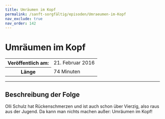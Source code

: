 ```yaml
---
title: Umräumen im Kopf
permalink: /sanft-sorgfältig/episoden/Umraeumen-im-Kopf
nav_exclude: true
nav_order: 142
---
```


# Umräumen im Kopf
<table class="resp-table dcf-table dcf-table-responsive dcf-table-bordered dcf-table-striped dcf-w-100%">
                    <tbody>
                        <tr>
                            <th scope="row">Veröffentlich am:</th>
                            <td data-label="Veröffentlich am:">21. Februar 2016</td>
                        </tr>
                        <tr>
                            <th scope="row">Länge </th>
                            <td data-label="Länge ">74 Minuten</td>
                        </tr></tbody>
                </table>

***

## Beschreibung der Folge

<div>
Olli Schulz hat Rückenschmerzen und ist auch schon über Vierzig, also raus aus der Jugend. Da kann man nichts machen außer: Umräumen im Kopf!  
</div>

